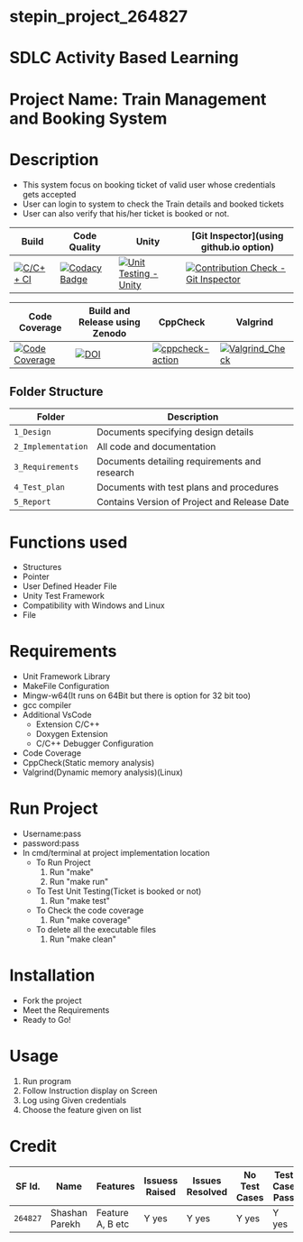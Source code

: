 # stepin_project_264827

# SDLC Activity Based Learning
# Project Name: Train Management and Booking System

# Description
* This system focus on booking ticket of valid user whose credentials gets accepted
* User can login to system to check the Train details and booked tickets
* User can also verify that his/her ticket is booked or not.

Build | Code Quality | Unity | [Git Inspector](using github.io option) |
-----------------|-----------------|-----------------|-----------------|
[![C/C++ CI](https://github.com/shashanparekh/stepin_project/actions/workflows/c-cpp.yml/badge.svg)](https://github.com/shashanparekh/stepin_project/actions/workflows/c-cpp.yml) | [![Codacy Badge](https://app.codacy.com/project/badge/Grade/a1be445a6525487dad81df49aedd6d91)](https://www.codacy.com/gh/shashanparekh/stepin_project/dashboard?utm_source=github.com&amp;utm_medium=referral&amp;utm_content=shashanparekh/stepin_project&amp;utm_campaign=Badge_Grade) | [![Unit Testing - Unity](https://github.com/shashanparekh/stepin_project/actions/workflows/Unit-Testing.yml/badge.svg)](https://github.com/shashanparekh/stepin_project/actions/workflows/Unit-Testing.yml) |[![Contribution Check - Git Inspector](https://github.com/shashanparekh/stepin_project/actions/workflows/Git_Inspector.yml/badge.svg)](https://github.com/shashanparekh/stepin_project/actions/workflows/Git_Inspector.yml)|
 
 
 
 | Code Coverage | Build and Release using Zenodo | CppCheck | Valgrind |
 | -------------------------------| -------------------------------| -------------------------------| -------------------------------|
 |  [![Code Coverage](https://github.com/shashanparekh/stepin_project/actions/workflows/code-coverage.yml/badge.svg)](https://github.com/shashanparekh/stepin_project/actions/workflows/code-coverage.yml) | [![DOI](https://zenodo.org/badge/355883405.svg)](https://zenodo.org/badge/latestdoi/355883405) | [![cppcheck-action](https://github.com/shashanparekh/stepin_project/actions/workflows/cppcheck.yml/badge.svg)](https://github.com/shashanparekh/stepin_project/actions/workflows/cppcheck.yml) | [![Valgrind_Check](https://github.com/shashanparekh/stepin_project/actions/workflows/Valgrind_Check.yml/badge.svg)](https://github.com/shashanparekh/stepin_project/actions/workflows/Valgrind_Check.yml) |
 


## Folder Structure
Folder             | Description
-------------------| -----------------------------------------
`1_Design`         | Documents specifying design details
`2_Implementation` | All code and documentation
`3_Requirements`   | Documents detailing requirements and research
`4_Test_plan`      | Documents with test plans and procedures
`5_Report`         | Contains Version of Project and Release Date

# Functions used
* Structures
* Pointer
* User Defined Header File
* Unity Test Framework
* Compatibility with Windows and Linux
* File

# Requirements
* Unit Framework Library
* MakeFile Configuration
* Mingw-w64(It runs on 64Bit but there is option for 32 bit too)
* gcc compiler
* Additional VsCode
  * Extension C/C++ 
  * Doxygen Extension
  * C/C++ Debugger Configuration
* Code Coverage
* CppCheck(Static memory analysis)
* Valgrind(Dynamic memory analysis)(Linux)

# Run Project
* Username:pass
* password:pass
* In cmd/terminal at project implementation location
	* To Run Project
		1. Run "make"
		2. Run "make run"
	* To Test Unit Testing(Ticket is booked or not)
		1. Run "make test"
	* To Check the code coverage
		1. Run "make coverage"
	* To delete all the executable files
		1. Run "make clean"


# Installation
* Fork the project
* Meet the Requirements
* Ready to Go!

# Usage
1. Run program
2. Follow Instruction display on Screen
3. Log using Given credentials
4. Choose the feature given on list

# Credit

SF Id. |  Name   |    Features    | Issuess Raised |Issues Resolved|No Test Cases|Test Case Pass
-------|---------|----------------|----------------|---------------|-------------|--------------
`264827` | Shashan Parekh  | Feature A, B etc    | Y yes     | Y yes   |Y yes   |Y yes     

